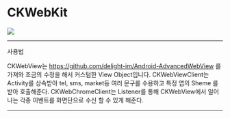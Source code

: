 # CKWebKit

[![](https://jitpack.io/v/Hwan3434/CKWebKit.svg)](https://jitpack.io/#Hwan3434/CKWebKit)

----------------------------------------------------------------------------------------------------

사용법


CKWebView는 https://github.com/delight-im/Android-AdvancedWebView 를 가져와 조금의 수정을 해서 커스텀한 View Object입니다.
CKWebViewClient는 Activity를 상속받아 tel, sms, market등 여러 문구를 수용하고 특정 앱의 Sheme 를 받아 호출해준다.
CKWebChromeClient는 Listener를 통해 CKWebView에서 일어나는 각종 이벤트를 화면단으로 수신 할 수 있게 해준다.

----------------------------------------------------------------------------------------------------




